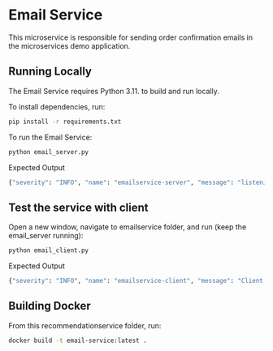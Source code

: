 # Email Service 
This microservice is responsible for sending order confirmation emails in the microservices demo application.  

## Running Locally

The Email Service requires Python 3.11. to build and run locally.

To install dependencies, run:

```sh
pip install -r requirements.txt
```

To run the Email Service:

```sh
python email_server.py
```

Expected Output

```sh
{"severity": "INFO", "name": "emailservice-server", "message": "listening on port: 8080"}
```

## Test the service with client

Open a new window, navigate to emailservice folder, and run (keep the email_server running):

```sh
python email_client.py
```

Expected Output

```sh
{"severity": "INFO", "name": "emailservice-client", "message": "Client for email service."}
```

## Building Docker

From this recommendationservice folder, run:

```sh
docker build -t email-service:latest .
```